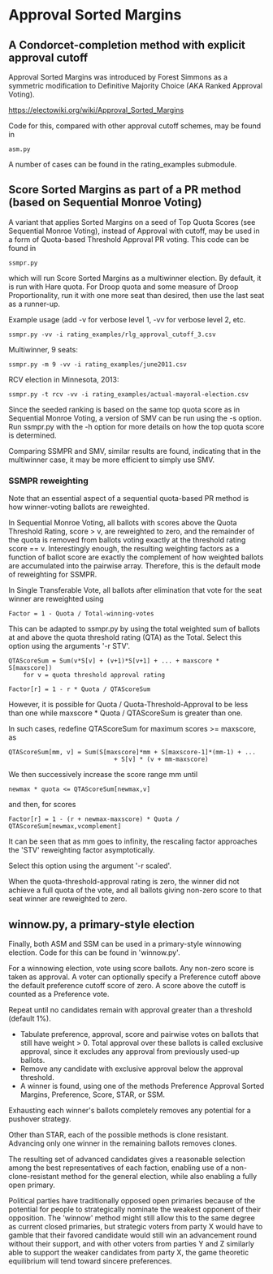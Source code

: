 # Approval Sorted Margins
## A Condorcet-completion method with explicit approval cutoff

Approval Sorted Margins was introduced by Forest Simmons as a symmetric
modification to Definitive Majority Choice (AKA Ranked Approval Voting).

https://electowiki.org/wiki/Approval_Sorted_Margins

Code for this, compared with other approval cutoff schemes, may be found
in

    asm.py

A number of cases can be found in the rating_examples submodule.

## Score Sorted Margins as part of a PR method (based on Sequential Monroe Voting)
A variant that applies Sorted Margins on a seed of Top Quota Scores (see Sequential
Monroe Voting), instead of Approval with cutoff, may be used in a form of Quota-based Threshold
Approval PR voting. This code can be found in 

    ssmpr.py

which will run Score Sorted Margins as a multiwinner election.  By default, it is
run with Hare quota. For Droop quota and some measure of Droop Proportionality,
run it with one more seat than desired, then use the last seat as a runner-up.

Example usage (add -v for verbose level 1, -vv for verbose level 2, etc.

	ssmpr.py -vv -i rating_examples/rlg_approval_cutoff_3.csv

Multiwinner, 9 seats:

	ssmpr.py -m 9 -vv -i rating_examples/june2011.csv

RCV election in Minnesota, 2013:

	ssmpr.py -t rcv -vv -i rating_examples/actual-mayoral-election.csv

Since the seeded ranking is based on the same top quota score as
in Sequential Monroe Voting, a version of SMV can be run using
the -s option. Run ssmpr.py with the -h option for more details
on how the top quota score is determined.

Comparing SSMPR and SMV, similar results are found, indicating
that in the multiwinner case, it may be more efficient to simply
use SMV.

### SSMPR reweighting
Note that an essential aspect of a sequential quota-based PR method
is how winner-voting ballots are reweighted.

In Sequential Monroe Voting, all ballots with scores above the Quota
Threshold Rating, score > v, are reweighted to zero, and the remainder
of the quota is removed from ballots voting exactly at the threshold
rating score == v.  Interestingly enough, the resulting weighting factors
as a function of ballot score are exactly the complement of how weighted
ballots are accumulated into the pairwise array. Therefore, this is the
default mode of reweighting for SSMPR.

In Single Transferable Vote, all ballots after elimination that vote
for the seat winner are reweighted using

    Factor = 1 - Quota / Total-winning-votes

This can be adapted to ssmpr.py by using the total weighted sum of ballots
at and above the quota threshold rating (QTA) as the Total.  Select this option
using the arguments '-r STV'.


    QTAScoreSum = Sum(v*S[v] + (v+1)*S[v+1] + ... + maxscore * S[maxscore])
        for v = quota threshold approval rating

    Factor[r] = 1 - r * Quota / QTAScoreSum

However, it is possible for Quota / Quota-Threshold-Approval to be
less than one while maxscore * Quota / QTAScoreSum is greater than one.

In such cases, redefine QTAScoreSum for maximum scores >= maxscore, as

    QTAScoreSum[mm, v] = Sum(S[maxscore]*mm + S[maxscore-1]*(mm-1) + ... 
                                 + S[v] * (v + mm-maxscore)

We then successively increase the score range mm until

    newmax * quota <= QTAScoreSum[newmax,v]

and then, for scores 
 
    Factor[r] = 1 - (r + newmax-maxscore) * Quota / QTAScoreSum[newmax,vcomplement]
    
It can be seen that as mm goes to infinity, the rescaling factor approaches
the 'STV' reweighting factor asymptotically.

Select this option using the argument '-r scaled'.

When the quota-threshold-approval rating is zero, the winner did not achieve
a full quota of the vote, and all ballots giving non-zero score to that seat
winner are reweighted to zero.

## winnow.py, a primary-style election
Finally, both ASM and SSM can be used in a primary-style winnowing election.
Code for this can be found in 'winnow.py'.

For a winnowing election, vote using score ballots. Any non-zero score is taken
as approval. A voter can optionally specify a Preference cutoff above the default
preference cutoff score of zero. A score above the cutoff is counted as a Preference
vote.

Repeat until no candidates remain with approval greater than a threshold (default 1%).

* Tabulate preference, approval, score and pairwise votes on ballots that still have weight > 0. Total approval over these ballots is called exclusive approval, since it excludes any approval from previously used-up ballots.
* Remove any candidate with exclusive approval below the approval threshold.
* A winner is found, using one of the methods Preference Approval Sorted Margins, Preference, Score, STAR, or SSM.

Exhausting each winner's ballots completely removes any potential for a pushover
strategy.

Other than STAR, each of the possible methods is clone resistant. Advancing only
one winner in the remaining ballots removes clones.

The resulting set of advanced candidates gives a reasonable selection among the
best representatives of each faction, enabling use of a non-clone-resistant method
for the general election, while also enabling a fully open primary.

Political parties have traditionally opposed open primaries because of the potential
for people to strategically nominate the weakest opponent of their opposition. The
'winnow' method might still allow this to the same degree as current closed primaries,
but strategic voters from party X would have to gamble that their favored candidate would still win
an advancement round without their support, and with other voters from parties Y and Z
similarly able to support the weaker candidates from party X, the game theoretic
equilibrium will tend toward sincere preferences.
